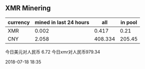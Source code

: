 ## XMR Minering

|currency|mined in last 24 hours|all|in pool|
|---|---|---|---|
|XMR|0.002|0.417|0.21|
|CNY|2.058|408.334|205.45|

今日美元对人民币 6.72	今日xmr对人民币979.34


2018-07-18 18:35